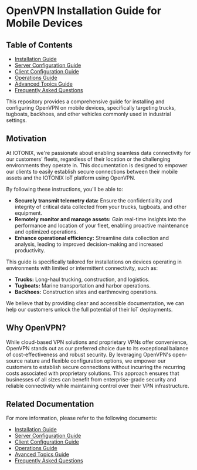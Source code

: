 # OpenVPN Installation Guide for Mobile Devices

<style>
{% include styles.css %}
</style>

<div class="container">
    <div class="sidebar">
        <h2>Table of Contents</h2>
        <ul>
            <li><a href="INSTALL.md">Installation Guide</a></li>
            <li><a href="CONFIG.md">Server Configuration Guide</a></li>
            <li><a href="CLIENT.md">Client Configuration Guide</a></li>
            <li><a href="OPERATIONS.md">Operations Guide</a></li>
            <li><a href="ADVANCED.md">Advanced Topics Guide</a></li>
            <li><a href="FAQ.md">Frequently Asked Questions</a></li>
        </ul>
    </div>
    <div class="content">

This repository provides a comprehensive guide for installing and configuring OpenVPN on mobile devices, specifically targeting trucks, tugboats, backhoes, and other vehicles commonly used in industrial settings.

## Motivation

At IOTONIX, we're passionate about enabling seamless data connectivity for our customers' fleets, regardless of their location or the challenging environments they operate in. This documentation is designed to empower our clients to easily establish secure connections between their mobile assets and the IOTONIX IoT platform using OpenVPN.

By following these instructions, you'll be able to:

- **Securely transmit telemetry data:** Ensure the confidentiality and integrity of critical data collected from your trucks, tugboats, and other equipment.
- **Remotely monitor and manage assets:** Gain real-time insights into the performance and location of your fleet, enabling proactive maintenance and optimized operations.
- **Enhance operational efficiency:** Streamline data collection and analysis, leading to improved decision-making and increased productivity.

This guide is specifically tailored for installations on devices operating in environments with limited or intermittent connectivity, such as:

- **Trucks:** Long-haul trucking, construction, and logistics.
- **Tugboats:** Marine transportation and harbor operations.
- **Backhoes:** Construction sites and earthmoving operations.

We believe that by providing clear and accessible documentation, we can help our customers unlock the full potential of their IoT deployments.

## Why OpenVPN?

While cloud-based VPN solutions and proprietary VPNs offer convenience, OpenVPN stands out as our preferred choice due to its exceptional balance of cost-effectiveness and robust security. By leveraging OpenVPN's open-source nature and flexible configuration options, we empower our customers to establish secure connections without incurring the recurring costs associated with proprietary solutions. This approach ensures that businesses of all sizes can benefit from enterprise-grade security and reliable connectivity while maintaining control over their VPN infrastructure.

## Related Documentation

For more information, please refer to the following documents:

- [Installation Guide](INSTALL.md)
- [Server Configuration Guide](CONFIG.md)
- [Client Configuration Guide](CLIENT.md)
- [Operations Guide](OPERATIONS.md)
- [Avanced Topics Guide](ADVANCED.md)
- [Frequently Asked Questions](FAQ.md)
</div>
</div>
